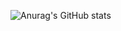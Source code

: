 ![Anurag's GitHub stats](https://github-readme-stats.vercel.app/api?username=gibbato&show_icons=true&theme=radical)
